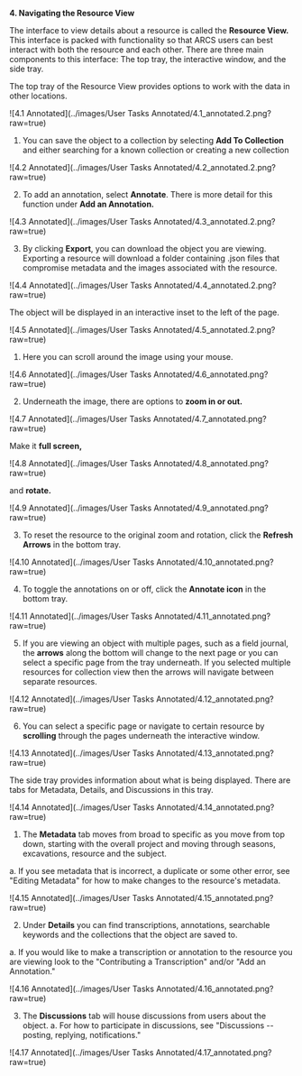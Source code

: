 **4. Navigating the Resource View**

The interface to view details about a resource is called the **Resource View.** This interface is packed with functionality so that ARCS users can best interact with both the resource and each other. There are three main components to this interface: The top tray, the interactive window, and the side tray.

The top tray of the Resource View provides options to work with the data in other locations.

![4.1 Annotated](../images/User Tasks Annotated/4.1_annotated.2.png?raw=true)


1. You can save the object to a collection by selecting **Add To Collection** and either searching for a known collection or creating a new collection

![4.2 Annotated](../images/User Tasks Annotated/4.2_annotated.2.png?raw=true)


2. To add an annotation, select **Annotate**. There is more detail for this function under **Add an Annotation.**

![4.3 Annotated](../images/User Tasks Annotated/4.3_annotated.2.png?raw=true)


3. By clicking **Export**, you can download the object you are viewing. Exporting a resource will download a folder containing .json files that compromise metadata and the images associated with the resource.

![4.4 Annotated](../images/User Tasks Annotated/4.4_annotated.2.png?raw=true)


The object will be displayed in an interactive inset to the left of the page.

![4.5 Annotated](../images/User Tasks Annotated/4.5_annotated.2.png?raw=true)


1. Here you can scroll around the image using your mouse.

![4.6 Annotated](../images/User Tasks Annotated/4.6_annotated.png?raw=true)


2. Underneath the image, there are options to **zoom in or out.**

![4.7 Annotated](../images/User Tasks Annotated/4.7_annotated.png?raw=true)


Make it **full screen,**

![4.8 Annotated](../images/User Tasks Annotated/4.8_annotated.png?raw=true)


and **rotate.**

![4.9 Annotated](../images/User Tasks Annotated/4.9_annotated.png?raw=true)


3. To reset the resource to the original zoom and rotation, click the **Refresh Arrows** in the bottom tray.

![4.10 Annotated](../images/User Tasks Annotated/4.10_annotated.png?raw=true)


4. To toggle the annotations on or off, click the **Annotate icon** in the bottom tray.

![4.11 Annotated](../images/User Tasks Annotated/4.11_annotated.png?raw=true)


5. If you are viewing an object with multiple pages, such as a field journal, the **arrows** along the bottom will change to the next page or you can select a specific page from the tray underneath. If you selected multiple resources for collection view then the arrows will navigate between separate resources.

![4.12 Annotated](../images/User Tasks Annotated/4.12_annotated.png?raw=true)


6. You can select a specific page or navigate to certain resource by **scrolling** through the pages underneath the interactive window.

![4.13 Annotated](../images/User Tasks Annotated/4.13_annotated.png?raw=true)

The side tray provides information about what is being displayed. There are tabs for Metadata, Details, and Discussions in this tray.

![4.14 Annotated](../images/User Tasks Annotated/4.14_annotated.png?raw=true)


1. The **Metadata** tab moves from broad to specific as you move from top down, starting with the overall project and moving through seasons, excavations, resource and the subject.

a. If you see metadata that is incorrect, a duplicate or some other error, see "Editing Metadata" for how to make changes to the resource's metadata.

![4.15 Annotated](../images/User Tasks Annotated/4.15_annotated.png?raw=true)


2. Under **Details** you can find transcriptions, annotations, searchable keywords and the collections that the object are saved to.

a. If you would like to make a transcription or annotation to the resource you are viewing look to the "Contributing a Transcription" and/or "Add an Annotation."

![4.16 Annotated](../images/User Tasks Annotated/4.16_annotated.png?raw=true)


3. The **Discussions** tab will house discussions from users about the object.
a. For how to participate in discussions, see "Discussions --posting, replying, notifications."

![4.17 Annotated](../images/User Tasks Annotated/4.17_annotated.png?raw=true)
